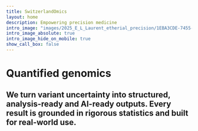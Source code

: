 ```yaml
---
title: SwitzerlandOmics
layout: home
description: Empowering precision medicine
intro_image: "images/2025_E_L_Laurent_etherial_precision/1EBA3CDE-7455-49FD-8686-017F290965E3_wide.jpeg"
intro_image_absolute: true
intro_image_hide_on_mobile: true
show_call_box: false
---
```


<!-- intro_image: "images/freepik_vectorjuice/scientists-lab-working-with-huge-dna-chain-glass-bulb-gene-therapy-gene-transfer-functioning-gene-concept-white-background-bright-vibrant-violet-isolated-illustration_335657-485.jpg" -->
<!-- # Switzerland Omics -->

<!-- ## Omics data is full of complex signals. We quantify the unimaginable into clear, actionable insights. Our models deliver calibrated answers you can trust - not guesses you have to interpret. -->

# Quantified genomics
## We turn variant uncertainty into structured, analysis-ready and AI-ready outputs. Every result is grounded in rigorous statistics and built for real-world use.


<!-- Display the countdown timer in an element -->
<p id="demo"></p>

<script>
// Set the date we're counting down to
var countDownDate = new Date("Aug 01, 2025 07:00:00").getTime();

// Update the count down every 1 second
var x = setInterval(function() {

  // Get today's date and time
  var now = new Date().getTime();

  // Find the distance between now and the count down date
  var distance = countDownDate - now;

  // Time calculations for days, hours, minutes and seconds
  var days = Math.floor(distance / (1000 * 60 * 60 * 24));
  var hours = Math.floor((distance % (1000 * 60 * 60 * 24)) / (1000 * 60 * 60));
  var minutes = Math.floor((distance % (1000 * 60 * 60)) / (1000 * 60));
  var seconds = Math.floor((distance % (1000 * 60)) / 1000);

  // Display the result in the element with id="demo"
  document.getElementById("demo").innerHTML = days + "d " + hours + "h "
  + minutes + "m " + seconds + "s ";

  // If the count down is finished, write some text 
  if (distance < 0) {
    clearInterval(x);
    document.getElementById("demo").innerHTML = "Quant II";
  }
}, 1000);
</script>

